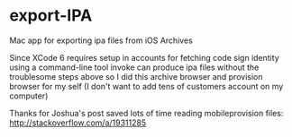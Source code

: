 # export-IPA
Mac app for exporting ipa files from iOS Archives

Since XCode 6 requires setup in accounts for fetching code sign identity
using a command-line tool invoke can produce ipa files without the troublesome steps above
so I did this archive browser and provision browser for my self
(I don't want to add tens of customers account on my computer)

Thanks for Joshua's post saved lots of time reading mobileprovision files:
http://stackoverflow.com/a/19311285

